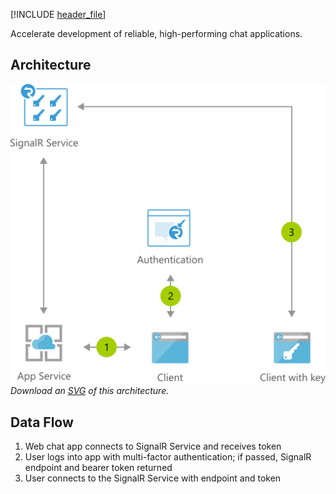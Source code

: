 


[!INCLUDE [header_file](../../../includes/sol-idea-header.md)]

Accelerate development of reliable, high-performing chat applications.

## Architecture

![Architecture Diagram](../media/cross-platform-chat.png)
*Download an [SVG](../media/cross-platform-chat.svg) of this architecture.*

## Data Flow

1. Web chat app connects to SignalR Service and receives token
1. User logs into app with multi-factor authentication; if passed, SignalR endpoint and bearer token returned
1. User connects to the SignalR Service with endpoint and token
